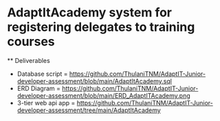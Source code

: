 # AdaptItAcademy system for registering delegates to training courses

** Deliverables

- Database script = https://github.com/ThulaniTNM/AdaptIT-Junior-developer-assessment/blob/main/AdaptItAcademy.sql
- ERD Diagram = https://github.com/ThulaniTNM/AdaptIT-Junior-developer-assessment/blob/main/ERD_AdaptITAcademy.png
- 3-tier web api app = https://github.com/ThulaniTNM/AdaptIT-Junior-developer-assessment/tree/main/AdaptItAcademy
